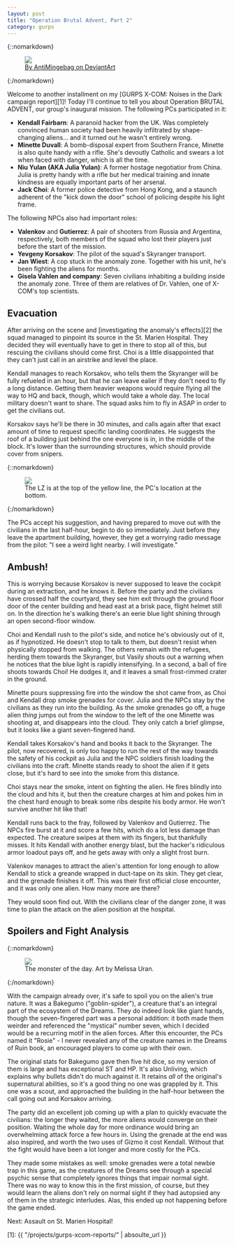 ```yaml
---
layout: post
title: "Operation Brutal Advent, Part 2"
category: gurps
---
```


{::nomarkdown}
<figure>
  <img src="{{ "/assets/xcom__extraction_by_antimingebag-d9abdgp.jpg" | absolute_url }}"/>
  <figcaption>
    <a href=http://antimingebag.deviantart.com/art/XCOM-Extraction-561522409>
      By AntiMingebag on DeviantArt
    </a>
  </figcaption>
</figure>
{:/nomarkdown}

Welcome to another installment on
my [GURPS X-COM: Noises in the Dark campaign report][1]! Today I'll continue to
tell you about Operation BRUTAL ADVENT, our group's inaugural mission. The
following PCs participated in it:

- **Kendall Fairbarn**: A paranoid hacker from the UK. Was completely convinced
  human society had been heavily infiltrated by shape-changing aliens... and it
  turned out he wasn't entirely wrong.
- **Minette Duvall**: A bomb-disposal expert from Southern France, Minette is
  also quite handy with a rifle. She's devoutly Catholic and swears a lot when
  faced with danger, which is all the time.
- **Niu Yulan (AKA Julia Yulan)**: A former hostage negotiatior from China.
  Julia is pretty handy with a rifle but her medical training and innate
  kindness are equally important parts of her arsenal.
- **Jack Choi**: A former police detective from Hong Kong, and a staunch
  adherent of the "kick down the door" school of policing despite his light
  frame.

The following NPCs also had important roles:

- **Valenkov** and **Gutierrez**: A pair of shooters from Russia and Argentina,
  respectively, both members of the squad who lost their players just before the
  start of the mission.
- **Yevgeny Korsakov**: The pilot of the squad's Skyranger transport.
- **Jan Wiest**: A cop stuck in the anomaly zone. Together with his unit, he's
  been fighting the aliens for months.
- **Gisela Vahlen and company**: Seven civilians inhabiting a building inside
  the anomaly zone. Three of them are relatives of Dr. Vahlen, one of X-COM's
  top scientists.

## Evacuation

After arriving on the scene and [investigating the anomaly's effects][2] the
squad managed to pinpoint its source in the St. Marien Hospital. They decided
they will eventually have to get in there to stop all of this, but rescuing the
civilians should come first. Choi is a little disappointed that they can't just
call in an airstrike and level the place.

Kendall manages to reach Korsakov, who tells them the Skyranger will be fully
refueled in an hour, but that he can leave ealier if they don't need to fly a
long distance. Getting them heavier weapons would require flying all the way to
HQ and back, though, which would take a whole day. The local military doesn't
want to share. The squad asks him to fly in ASAP in order to get the civilians
out.

Korsakov says he'll be there in 30 minutes, and calls again after that exact
amount of time to request specific landing coordinates. He suggests the roof of
a building just behind the one everyone is in, in the middle of the block. It's
lower than the surrounding structures, which should provide cover from snipers.

{::nomarkdown}
<figure>
  <img src="{{ "/assets/gLW7qUw.png" | absolute_url }}"/>
  <figcaption>
    The LZ is at the top of the yellow line, the PC's location at the bottom.
  </figcaption>
</figure>
{:/nomarkdown}

The PCs accept his suggestion, and having prepared to move out with the
civilians in the last half-hour, begin to do so immediately. Just before they
leave the apartment building, however, they get a worrying radio message from
the pilot: "I see a weird light nearby. I will investigate."

## Ambush!

This is worrying because Korsakov is never supposed to leave the cockpit during
an extraction, and he knows it. Before the party and the civilians have crossed
half the courtyard, they see him exit through the ground floor door of the
center building and head east at a brisk pace, flight helmet still on. In the
direction he's walking there's an eerie blue light shining through an open
second-floor window.

Choi and Kendall rush to the pilot's side, and notice he's obviously out of it,
as if hypnotized. He doesn't stop to talk to them, but doesn't resist when
physically stopped from walking. The others remain with the refugees, herding
them towards the Skyranger, but Vasily shouts out a warning when he notices that
the blue light is rapidly intensifying. In a second, a ball of fire shoots
towards Choi! He dodges it, and it leaves a small frost-rimmed crater in the
ground.

Minette pours suppressing fire into the window the shot came from, as Choi and
Kendall drop smoke grenades for cover. Julia and the NPCs stay by the civilians
as they run into the building. As the smoke grenades go off, a huge alien
_thing_ jumps out from the window to the left of the one Minette was shooting
at, and disappears into the cloud. They only catch a brief glimpse, but it looks
like a giant seven-fingered hand.

Kendall takes Korsakov's hand and books it back to the Skyranger. The pilot, now
recovered, is only too happy to run the rest of the way towards the safety of
his cockpit as Julia and the NPC soldiers finish loading the civilians into the
craft. Minette stands ready to shoot the alien if it gets close, but it's hard
to see into the smoke from this distance.

Choi stays near the smoke, intent on fighting the alien. He fires blindly into
the cloud and hits it, but then the creature charges at him and pokes him in the
chest hard enough to break some ribs despite his body armor. He won't survive
another hit like that!

Kendall runs back to the fray, followed by Valenkov and Gutierrez. The NPCs fire
burst at it and score a few hits, which do a lot less damage than
expected. The creature swipes at them with its fingers, but thankfully
misses. It hits Kendall with another energy blast, but the hacker's ridiculous
armor loadout pays off, and he gets away with only a slight frost burn.

Valenkov manages to attract the alien's attention for long enough to
allow Kendall to stick a greande wrapped in duct-tape on its skin. They get
clear, and the grenade finishes it off. This was their first official close
encounter, and it was only one alien. How many more are there?

They would soon find out. With the civilians clear of the danger zone, it was
time to plan the attack on the alien position at the hospital.

## Spoilers and Fight Analysis

{::nomarkdown}
<figure>
  <img src="{{ "/assets/bakegumo.jpg" | absolute_url }}"/>
  <figcaption>
    The monster of the day. Art by Melissa Uran.
  </figcaption>
</figure>
{:/nomarkdown}

With the campaign already over, it's safe to spoil you on the alien's true
nature. It was a Bakegumo ("goblin-spider"), a creature that's an integral part
of the ecosystem of the Dreams. They do indeed look like giant hands, though the
seven-fingered part was a personal addition: it both made them weirder and
referenced the "mystical" number seven, which I decided would be a recurring
motif in the alien forces. After this encounter, the PCs named it "Rosie" - I
never revealed any of the creature names in the Dreams of Ruin book, an
encouraged players to come up with their own.

The original stats for Bakegumo gave then five hit dice, so my version of them
is large and has exceptional ST and HP. It's also Unliving, which explains why
bullets didn't do much against it. It retains _all_ of the original's
supernatural abilities, so it's a good thing no one was grappled by it. This one
was a scout, and approached the building in the half-hour between the call going
out and Korsakov arriving.

The party did an excellent job coming up with a plan to quickly evacuate the
civilians: the longer they waited, the more aliens would converge on their
position. Waiting the whole day for more ordinance would bring an overwhelming
attack force a few hours in. Using the grenade at the end was also inspired, and
worth the two uses of Gizmo it cost Kendall. Without that the fight would have
been a lot longer and more costly for the PCs.

They made some mistakes as well: smoke grenades were a total newbie trap in this
game, as the creatures of the Dreams see through a special psychic sense that
completely ignores things that impair normal sight. There was no way to know
this in the first mission, of course, but they would learn the aliens don't rely
on normal sight if they had autopsied any of them in the strategic
interludes. Alas, this ended up not happening before the game ended.

Next: Assault on St. Marien Hospital!


[1]: {{ "/projects/gurps-xcom-reports/" | absoulte_url }}
